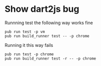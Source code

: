 # Show dart2js bug

Runnning test the following way works fine

    pub run test -p vm
    pub run build_runner test -- -p chrome
    
Running it this way fails
    
    pub run test -p chrome
    pub run build_runner test -r -- -p chrome